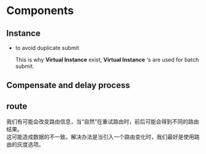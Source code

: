 # Components 

## Instance

* to avoid duplicate submit

  This is why **Virtual Instance** exist, **Virtual Instance** 's are used for batch submit.

## Compensate and delay process

## route

我们有可能会改变路由信息，当“自然”在重试路由时，前后可能会得到不同的路由结果。  
这可能造成数据的不一致。解决办法是当引入一个路由变化时，我们最好是使用路由的灰度选项。




